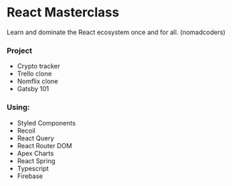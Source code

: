 # React Masterclass

Learn and dominate the React ecosystem once and for all. (nomadcoders)

### Project

- Crypto tracker
- Trello clone
- Nomflix clone
- Gatsby 101

### Using:

- Styled Components
- Recoil
- React Query
- React Router DOM
- Apex Charts
- React Spring
- Typescript
- Firebase
